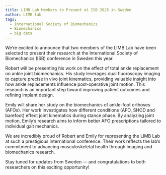 ```yaml
---
title: LIMB Lab Members to Present at ISB 2025 in Sweden
author: LIMB lab
tags:
  - International Society of Biomechanics
  - Biomechanics
  - big data
---
```


We’re excited to announce that two members of the LIMB Lab have been selected to present their research at the International Society of Biomechanics (ISB) conference in Sweden this year.

Robert will be presenting his work on the effect of total ankle replacement on ankle joint biomechanics. His study leverages dual fluoroscopy imaging to capture precise in vivo joint kinematics, providing valuable insight into how ankle replacements influence post-operative joint motion. This research is an important step toward improving patient outcomes and refining implant design.

Emily will share her study on the biomechanics of ankle-foot orthoses (AFOs). Her work investigates how different conditions (AFO, SHOD and barefoot) effect joint kinematics during stance phase. By analyzing joint motion, Emily’s research aims to inform better AFO prescriptions tailored to individual gait mechanics.

We are incredibly proud of Robert and Emily for representing the LIMB Lab at such a prestigious international conference. Their work reflects the lab’s commitment to advancing musculoskeletal health through imaging and biomechanics research.

Stay tuned for updates from Sweden — and congratulations to both researchers on this exciting opportunity!

